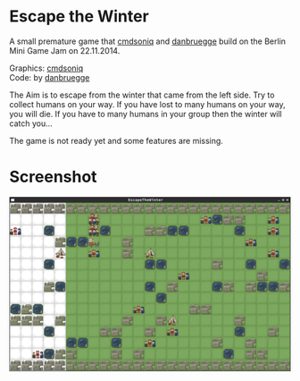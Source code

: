 Escape the Winter
=================
A small premature game that [cmdsoniq][] and [danbruegge][] build on the Berlin Mini Game Jam
on 22.11.2014.

Graphics: [cmdsoniq][]  
Code: by [danbruegge][]

The Aim is to escape from the winter that came from the left side. Try to
collect humans on your way. If you have lost to many humans on your way, you will
die. If you have to many humans in your group then the winter will catch you...

The game is not ready yet and some features are missing.

Screenshot
==========
![Screenshot of Guzzle](assets/images/escapethewinter.png)

[cmdsoniq]: http://twitter.com/cmdsoniq/  "cmdsoniq"
[danbruegge]: http://twitter.com/danbruegge/ "danbruegge"
